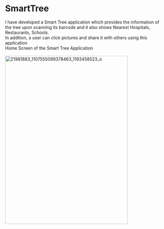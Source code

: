 # SmartTree
I have developed a Smart Tree application which provides the information of the tree upon scanning its barcode and it also shows Nearest Hospitals, Restaurants, Schools. <br>
In addition, a user can click pictures and share it with others using this application<br>
Home Screen of the Smart Tree Application<br><br>
<img src="https://image.ibb.co/kEnBb5/21981883_1107555099378463_1193458523_o.png" alt="21981883_1107555099378463_1193458523_o" border="0" height="550" width="400">
